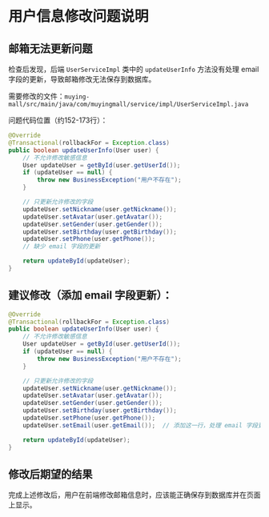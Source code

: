 # 用户信息修改问题说明

## 邮箱无法更新问题

检查后发现，后端 `UserServiceImpl` 类中的 `updateUserInfo` 方法没有处理 email 字段的更新，导致邮箱修改无法保存到数据库。

需要修改的文件：`muying-mall/src/main/java/com/muyingmall/service/impl/UserServiceImpl.java`

问题代码位置（约152-173行）：

```java
@Override
@Transactional(rollbackFor = Exception.class)
public boolean updateUserInfo(User user) {
    // 不允许修改敏感信息
    User updateUser = getById(user.getUserId());
    if (updateUser == null) {
        throw new BusinessException("用户不存在");
    }

    // 只更新允许修改的字段
    updateUser.setNickname(user.getNickname());
    updateUser.setAvatar(user.getAvatar());
    updateUser.setGender(user.getGender());
    updateUser.setBirthday(user.getBirthday());
    updateUser.setPhone(user.getPhone());
    // 缺少 email 字段的更新

    return updateById(updateUser);
}
```

## 建议修改（添加 email 字段更新）：

```java
@Override
@Transactional(rollbackFor = Exception.class)
public boolean updateUserInfo(User user) {
    // 不允许修改敏感信息
    User updateUser = getById(user.getUserId());
    if (updateUser == null) {
        throw new BusinessException("用户不存在");
    }

    // 只更新允许修改的字段
    updateUser.setNickname(user.getNickname());
    updateUser.setAvatar(user.getAvatar());
    updateUser.setGender(user.getGender());
    updateUser.setBirthday(user.getBirthday());
    updateUser.setPhone(user.getPhone());
    updateUser.setEmail(user.getEmail());  // 添加这一行，处理 email 字段更新

    return updateById(updateUser);
}
```

## 修改后期望的结果

完成上述修改后，用户在前端修改邮箱信息时，应该能正确保存到数据库并在页面上显示。 